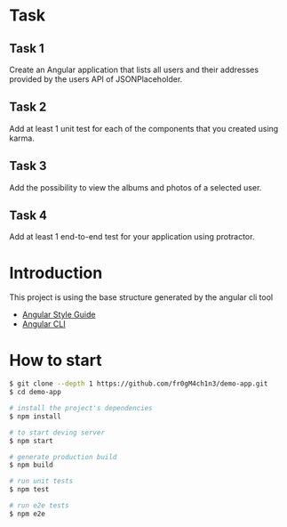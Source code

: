 # Task

## Task 1
Create an Angular application that lists all users and their addresses provided by the users API of JSONPlaceholder.
## Task 2
Add at least 1 unit test for each of the components that you created using karma.
## Task 3
Add the possibility to view the albums and photos of a selected user.
## Task 4
Add at least 1 end-to-end test for your application using protractor.

# Introduction

This project is using the base structure generated by the angular cli tool

- [Angular Style Guide](https://angular.io/styleguide)
- [Angular CLI](https://cli.angular.io/)

# How to start

```bash
$ git clone --depth 1 https://github.com/fr0gM4ch1n3/demo-app.git
$ cd demo-app

# install the project's dependencies
$ npm install

# to start deving server
$ npm start

# generate production build
$ npm build

# run unit tests
$ npm test

# run e2e tests
$ npm e2e
```